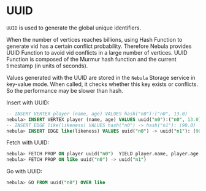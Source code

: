 # UUID

`UUID` is used to generate the global unique identifiers.  

When the number of vertices reaches billions, using Hash Function to generate vid has a certain conflict probability. Therefore Nebula provides UUID Function to avoid vid conflicts in a large number of vertices. UUID Function is composed of the Murmur hash function and the current timestamp (in units of seconds).

Values generated with the UUID are stored in the `Nebula` Storage service in key-value mode. When called, it checks whether this key exists or conflicts. So the performance may be slower than hash.

Insert with UUID:

```SQL
-- INSERT VERTEX player (name, age) VALUES hash("n0"):("n0", 13.0)
nebula> INSERT VERTEX player (name, age) VALUES uuid("n0"):("n0", 13.0)
-- INSERT EDGE like(likeness) VALUES hash("n0") -> hash("n1"): (90.0)
nebula> INSERT EDGE like(likeness) VALUES uuid("n0") -> uuid("n1"): (90.0)
```

Fetch with UUID:

```SQL
nebula> FETCH PROP ON player uuid("n0")  YIELD player.name, player.age
nebula> FETCH PROP ON like uuid("n0") -> uuid("n1")
```

Go with UUID:

```SQL
nebula> GO FROM uuid("n0") OVER like
```
